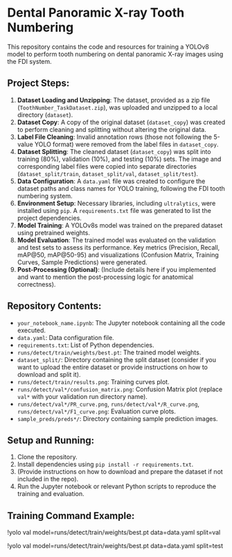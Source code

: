 # Dental Panoramic X-ray Tooth Numbering

This repository contains the code and resources for training a YOLOv8 model to perform tooth numbering on dental panoramic X-ray images using the FDI system.

## Project Steps:

1.  **Dataset Loading and Unzipping**: The dataset, provided as a zip file (`ToothNumber_TaskDataset.zip`), was uploaded and unzipped to a local directory (`dataset`).
2.  **Dataset Copy**: A copy of the original dataset (`dataset_copy`) was created to perform cleaning and splitting without altering the original data.
3.  **Label File Cleaning**: Invalid annotation rows (those not following the 5-value YOLO format) were removed from the label files in `dataset_copy`.
4.  **Dataset Splitting**: The cleaned dataset (`dataset_copy`) was split into training (80%), validation (10%), and testing (10%) sets. The image and corresponding label files were copied into separate directories (`dataset_split/train`, `dataset_split/val`, `dataset_split/test`).
5.  **Data Configuration**: A `data.yaml` file was created to configure the dataset paths and class names for YOLO training, following the FDI tooth numbering system.
6.  **Environment Setup**: Necessary libraries, including `ultralytics`, were installed using `pip`. A `requirements.txt` file was generated to list the project dependencies.
7.  **Model Training**: A YOLOv8s model was trained on the prepared dataset using pretrained weights.
8.  **Model Evaluation**: The trained model was evaluated on the validation and test sets to assess its performance. Key metrics (Precision, Recall, mAP@50, mAP@50-95) and visualizations (Confusion Matrix, Training Curves, Sample Predictions) were generated.
9.  **Post-Processing (Optional)**: (Include details here if you implemented and want to mention the post-processing logic for anatomical correctness).

## Repository Contents:

*   `your_notebook_name.ipynb`: The Jupyter notebook containing all the code executed.
*   `data.yaml`: Data configuration file.
*   `requirements.txt`: List of Python dependencies.
*   `runs/detect/train/weights/best.pt`: The trained model weights.
*   `dataset_split/`: Directory containing the split dataset (consider if you want to upload the entire dataset or provide instructions on how to download and split it).
*   `runs/detect/train/results.png`: Training curves plot.
*   `runs/detect/val*/confusion_matrix.png`: Confusion Matrix plot (replace `val*` with your validation run directory name).
*   `runs/detect/val*/PR_curve.png`, `runs/detect/val*/R_curve.png`, `runs/detect/val*/F1_curve.png`: Evaluation curve plots.
*   `sample_preds/preds*/`: Directory containing sample prediction images.

## Setup and Running:

1.  Clone the repository.
2.  Install dependencies using `pip install -r requirements.txt`.
3.  (Provide instructions on how to download and prepare the dataset if not included in the repo).
4.  Run the Jupyter notebook or relevant Python scripts to reproduce the training and evaluation.

## Training Command Example:
!yolo val model=runs/detect/train/weights/best.pt data=data.yaml split=val

!yolo val model=runs/detect/train/weights/best.pt data=data.yaml split=test
